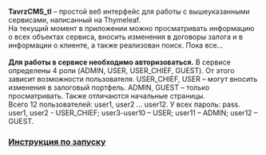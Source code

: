 <strong>TavrzCMS_tl</strong> – простой веб интерфейс для работы с вышеуказанными сервисами, написанный на Thymeleaf.<br>
На текущий момент в приложении можно просматривать информацию о всех объектах сервиса, вносить изменения в договоры залога и в информации о клиенте, а также реализован поиск. Пока все…
<br><br>
<strong>Для работы в сервисе необходимо авторизоваться.</strong> 
В сервисе определены 4 роли (ADMIN, USER, USER_CHIEF, GUEST). От этого зависит возможности пользователя. USER_CHIEF, USER – могут вносить изменения в залоговый портфель. ADMIN, GUEST – только просматривать. Также отличаются начальные страницы.<br>
Всего 12 пользователей: user1, user2 … user12. У всех пароль: pass.<br>
user1, user2 - USER_CHIEF;
user3-user10 – USER;
user11 – ADMIN;
user12 – GUEST.

### <a href="https://github.com/Dmitriy1Fokin/tavrzCMS_api#%D0%B8%D0%BD%D1%81%D1%82%D1%80%D1%83%D0%BA%D1%86%D0%B8%D1%8F-%D0%BF%D0%BE-%D0%B7%D0%B0%D0%BF%D1%83%D1%81%D0%BA%D1%83">Инструкция по запуску</a>
